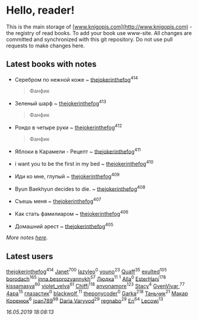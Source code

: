 # Hello, reader!
This is the main storage of [www.knigopis.com](http://www.knigopis.com) - the registry of read books.
To add your book use www-site. All changes are committed and synchronized with this git repository.
Do not use pull requests to make changes here.


## Latest books with notes
* Серебром по нежной коже ~ [thejokerinthefog](users/317/317244423-vkontakte)<sup>414</sup>
    > Фанфик

* Зеленый шарф ~ [thejokerinthefog](users/317/317244423-vkontakte)<sup>413</sup>
    > Фанфик

* Рондо в четыре руки ~ [thejokerinthefog](users/317/317244423-vkontakte)<sup>412</sup>
    > Фанфик

* Яблоки в Карамели - Рецепт ~ [thejokerinthefog](users/317/317244423-vkontakte)<sup>411</sup>

* i want you to be the first in my bed ~ [thejokerinthefog](users/317/317244423-vkontakte)<sup>410</sup>

* Иди ко мне, глупый ~ [thejokerinthefog](users/317/317244423-vkontakte)<sup>409</sup>

* Byun Baekhyun decides to die. ~ [thejokerinthefog](users/317/317244423-vkontakte)<sup>408</sup>

* Съешь меня ~ [thejokerinthefog](users/317/317244423-vkontakte)<sup>407</sup>

* Как стать фамилиаром ~ [thejokerinthefog](users/317/317244423-vkontakte)<sup>406</sup>

* Домашний арест ~ [thejokerinthefog](users/317/317244423-vkontakte)<sup>405</sup>


_More notes [here](latest_books_with_notes.md)._


## Latest users
[thejokerinthefog](users/317/317244423-vkontakte)<sup>414</sup> 
[Janet](users/108/108113656204404967440-google)<sup>700</sup> 
[lazyleo](users/116/116845519572391639637-google)<sup>0</sup> 
[youno](users/302/302928912-vkontakte)<sup>23</sup> 
[Quaff](users/122/12267158-vkontakte)<sup>35</sup> 
[exulted](users/100/100599204551896265722-google)<sup>105</sup> 
[borodach](users/157/15706320-vkontakte)<sup>165</sup> 
[inna.besprozvannykh](users/733/73323849-yandex)<sup>57</sup> 
[Людка](users/111/111038749-vkontakte)<sup>11</sup> 
[](users/114/114792281744850455512-google)<sup>1</sup> 
[Alla](users/103/103352250712959229257-google)<sup>0</sup> 
[EsterHani](users/305/30558181-vkontakte)<sup>178</sup> 
[kissamasya](users/684/68439978-vkontakte)<sup>60</sup> 
[violet_velva](users/116/116961712580551399099-google)<sup>61</sup> 
[Chiffi](users/105/105831994080785626680-google)<sup>118</sup> 
[anvonamore](users/595/5957175-vkontakte)<sup>123</sup> 
[Stacy](users/309/30902475-vkontakte)<sup>4</sup> 
[GvenVivar ](users/158/158266434925901-facebook)<sup>77</sup> 
[4apa](users/117/117392596378069249667-google)<sup>15</sup> 
[глазастик](users/115/115257673890455357280-google)<sup>0</sup> 
[blackwolf ](users/236/236639644-vkontakte)<sup>11</sup> 
[theponycoder](users/195/195144442-vkontakte)<sup>0</sup> 
[Garka](users/115/115753719718250012620-google)<sup>218</sup> 
[Таньчик](users/209/2096581563762610-facebook)<sup>21</sup> 
[Макар Коренюк](users/126/126368737-vkontakte)<sup>6</sup> 
[joan789](users/240/2401650-vkontakte)<sup>98</sup> 
[Daria Varyvod](users/829/829893410524253-facebook)<sup>29</sup> 
[regnabo](users/870/870059322-yandex)<sup>29</sup> 
[En](users/333/333646551-vkontakte)<sup>64</sup> 
[Lecowi](users/521/521873425-vkontakte)<sup>13</sup> 


_16.05.2019 18:08:13_
